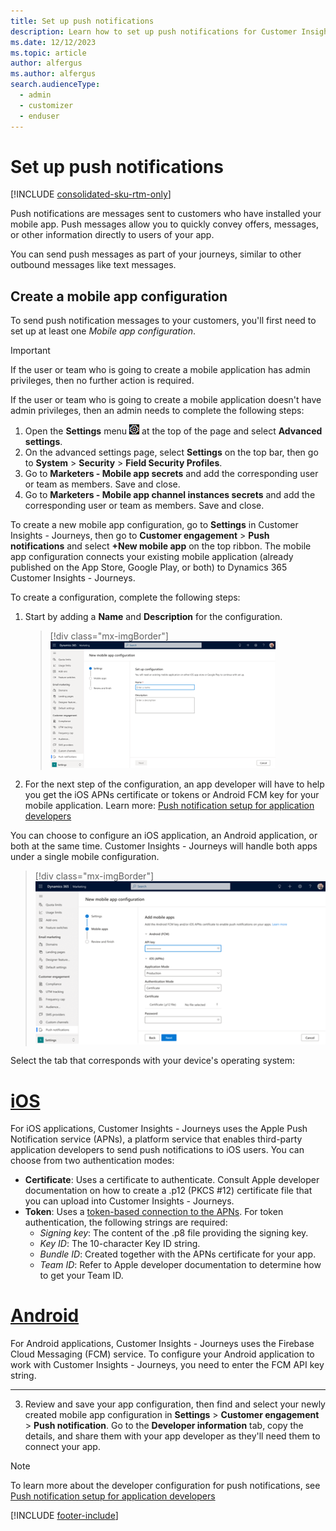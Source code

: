 ```yaml
---
title: Set up push notifications
description: Learn how to set up push notifications for Customer Insights - Journeys
ms.date: 12/12/2023 
ms.topic: article
author: alfergus
ms.author: alfergus
search.audienceType: 
  - admin
  - customizer
  - enduser
---
```


# Set up push notifications

[!INCLUDE [consolidated-sku-rtm-only](./includes/consolidated-sku-rtm-only.md)]

Push notifications are messages sent to customers who have installed your mobile app. Push messages allow you to quickly convey offers, messages, or other information directly to users of your app.

You can send push messages as part of your journeys, similar to other outbound messages like text messages.

## Create a mobile app configuration

To send push notification messages to your customers, you'll first need to set up at least one *Mobile app configuration*. 

> [!IMPORTANT]
> If the user or team who is going to create a mobile application has admin privileges, then no further action is required.
>
> If the user or team who is going to create a mobile application doesn't have admin privileges, then an admin needs to complete the following steps:
>
> 1. Open the **Settings** menu ![The Settings menu icon.](media/settings-icon.png "The Settings menu icon") at the top of the page and select **Advanced settings**.
> 1. On the advanced settings page, select **Settings** on the top bar, then go to **System** > **Security** > **Field Security Profiles**.
> 1. Go to **Marketers - Mobile app secrets** and add the corresponding user or team as members. Save and close.
> 1. Go to **Marketers - Mobile app channel instances secrets** and add the corresponding user or team as members. Save and close.

To create a new mobile app configuration, go to **Settings** in Customer Insights - Journeys, then go to **Customer engagement** > **Push notifications** and select **+New mobile app** on the top ribbon. The mobile app configuration connects your existing mobile application (already published on the App Store, Google Play, or both) to Dynamics 365 Customer Insights - Journeys.

To create a configuration, complete the following steps:

1. Start by adding a **Name** and **Description** for the configuration.
    > [!div class="mx-imgBorder"]
    > ![Mobile app configuration screenshot.](media/real-time-marketing-mobile-app-configuration.png)
1. For the next step of the configuration, an app developer will have to help you get the iOS APNs certificate or tokens or Android FCM key for your mobile application. Learn more: [Push notification setup for application developers](real-time-marketing-developer-push.md)

You can choose to configure an iOS application, an Android application, or both at the same time. Customer Insights - Journeys will handle both apps under a single mobile configuration.

> [!div class="mx-imgBorder"]
> ![Single Mobile app configuration screenshot.](media/real-time-marketing-single-mobile-app-configuration.png)

Select the tab that corresponds with your device's operating system:

# [iOS](#tab/ios)

For iOS applications, Customer Insights - Journeys uses the Apple Push Notification service (APNs), a platform service that enables third-party application developers to send push notifications to iOS users. You can choose from two authentication modes:

- **Certificate**: Uses a certificate to authenticate. Consult Apple developer documentation on how to create a .p12 (PKCS #12) certificate file that you can upload into Customer Insights - Journeys.
- **Token**: Uses a [token-based connection to the APNs](https://developer.apple.com/documentation/usernotifications/setting_up_a_remote_notification_server/establishing_a_token-based_connection_to_apns). For token authentication, the following strings are required:
  - *Signing key*: The content of the .p8 file providing the signing key.
  - *Key ID*: The 10-character Key ID string.
  - *Bundle ID*: Created together with the APNs certificate for your app.
  - *Team ID*: Refer to Apple developer documentation to determine how to get your Team ID.

# [Android](#tab/android)

For Android applications, Customer Insights - Journeys uses the Firebase Cloud Messaging (FCM) service. To configure your Android application to work with Customer Insights - Journeys, you need to enter the FCM API key string.

---

3. Review and save your app configuration, then find and select your newly created mobile app configuration in **Settings** > **Customer engagement** > **Push notification**. Go to the **Developer information** tab, copy the details, and share them with your app developer as they'll need them to connect your app.

> [!NOTE]
> To learn more about the developer configuration for push notifications, see [Push notification setup for application developers](real-time-marketing-developer-push.md)

[!INCLUDE [footer-include](./includes/footer-banner.md)]